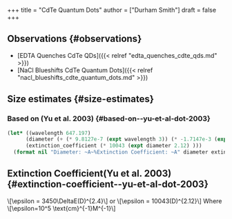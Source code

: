 +++
title = "CdTe Quantum Dots"
author = ["Durham Smith"]
draft = false
+++

## Observations {#observations}

-   [EDTA Quenches CdTe QDs]({{< relref "edta_quenches_cdte_qds.md" >}})
-   [NaCl Blueshifts CdTe Quantum Dots]({{< relref "nacl_blueshifts_cdte_quantum_dots.md" >}})


## Size estimates {#size-estimates}


### Based on (Yu et al. 2003) {#based-on--yu-et-al-dot-2003}

```lisp
(let* ((wavelength 647.197)
      (diameter (+ (* 9.8127e-7 (expt wavelength 3)) (* -1.7147e-3 (expt wavelength 2)) (* 1.0064 wavelength)  -194.84))
      (extinction_coefficient (* 10043 (expt diameter 2.12) )))
  (format nil "Diameter: ~A~%Extinction Coefficient: ~A" diameter extinction_coefficient))

```


## Extinction Coefficient(Yu et al. 2003) {#extinction-coefficient--yu-et-al-dot-2003}

\\[\epsilon = 3450\DeltaE(D)^{2.4}\\]
or
\\[\epsilon = 10043(D)^{2.12}\\]
Where \\[\epsilon=10^5 \text{cm}^{-1}M^{-1}\\]
